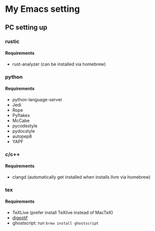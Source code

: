 # My Emacs setting

## PC setting up

### rustic
#### Requirements
* rust-analyzer (can be installed via homebrew)  

### python
#### Requirements
* python-language-server  
* Jedi  
* Rope  
* Pyflakes  
* McCabe  
* pycodestyle  
* pydocstyle  
* autopep8  
* YAPF  

### c/c++
#### Requirements
* clangd (automatically get installed when installs llvm via homebrew)

### tex
#### Requirements
* TeXLive (prefer install TeXlive instead of MacTeX)  
* [digestif](https://github.com/astoff/digestif)  
* ghostscript: run `brew install ghostscript`

